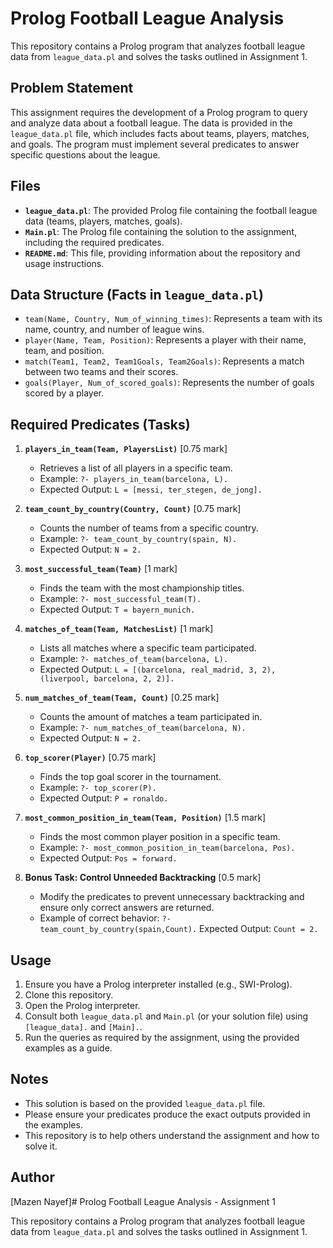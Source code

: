 # Prolog Football League Analysis

This repository contains a Prolog program that analyzes football league data from `league_data.pl` and solves the tasks outlined in Assignment 1.

## Problem Statement

This assignment requires the development of a Prolog program to query and analyze data about a football league. The data is provided in the `league_data.pl` file, which includes facts about teams, players, matches, and goals. The program must implement several predicates to answer specific questions about the league.

## Files

* **`league_data.pl`**: The provided Prolog file containing the football league data (teams, players, matches, goals).
* **`Main.pl`**: The Prolog file containing the solution to the assignment, including the required predicates.
* **`README.md`**: This file, providing information about the repository and usage instructions.

## Data Structure (Facts in `league_data.pl`)

* `team(Name, Country, Num_of_winning_times)`: Represents a team with its name, country, and number of league wins.
* `player(Name, Team, Position)`: Represents a player with their name, team, and position.
* `match(Team1, Team2, Team1Goals, Team2Goals)`: Represents a match between two teams and their scores.
* `goals(Player, Num_of_scored_goals)`: Represents the number of goals scored by a player.

## Required Predicates (Tasks)

1.  **`players_in_team(Team, PlayersList)`** [0.75 mark]
    * Retrieves a list of all players in a specific team.
    * Example: `?- players_in_team(barcelona, L).`
    * Expected Output: `L = [messi, ter_stegen, de_jong].`

2.  **`team_count_by_country(Country, Count)`** [0.75 mark]
    * Counts the number of teams from a specific country.
    * Example: `?- team_count_by_country(spain, N).`
    * Expected Output: `N = 2.`

3.  **`most_successful_team(Team)`** [1 mark]
    * Finds the team with the most championship titles.
    * Example: `?- most_successful_team(T).`
    * Expected Output: `T = bayern_munich.`

4.  **`matches_of_team(Team, MatchesList)`** [1 mark]
    * Lists all matches where a specific team participated.
    * Example: `?- matches_of_team(barcelona, L).`
    * Expected Output: `L = [(barcelona, real_madrid, 3, 2), (liverpool, barcelona, 2, 2)].`

5.  **`num_matches_of_team(Team, Count)`** [0.25 mark]
    * Counts the amount of matches a team participated in.
    * Example: `?- num_matches_of_team(barcelona, N).`
    * Expected Output: `N = 2.`

6.  **`top_scorer(Player)`** [0.75 mark]
    * Finds the top goal scorer in the tournament.
    * Example: `?- top_scorer(P).`
    * Expected Output: `P = ronaldo.`

7.  **`most_common_position_in_team(Team, Position)`** [1.5 mark]
    * Finds the most common player position in a specific team.
    * Example: `?- most_common_position_in_team(barcelona, Pos).`
    * Expected Output: `Pos = forward.`

8.  **Bonus Task: Control Unneeded Backtracking** [0.5 mark]
    * Modify the predicates to prevent unnecessary backtracking and ensure only correct answers are returned.
    * Example of correct behavior: `?- team_count_by_country(spain,Count).` Expected Output: `Count = 2.`

## Usage

1.  Ensure you have a Prolog interpreter installed (e.g., SWI-Prolog).
2.  Clone this repository.
3.  Open the Prolog interpreter.
4.  Consult both `league_data.pl` and `Main.pl` (or your solution file) using `[league_data].` and `[Main].`.
5.  Run the queries as required by the assignment, using the provided examples as a guide.

## Notes

* This solution is based on the provided `league_data.pl` file.
* Please ensure your predicates produce the exact outputs provided in the examples.
* This repository is to help others understand the assignment and how to solve it.

## Author

[Mazen Nayef]# Prolog Football League Analysis - Assignment 1

This repository contains a Prolog program that analyzes football league data from `league_data.pl` and solves the tasks outlined in Assignment 1.
